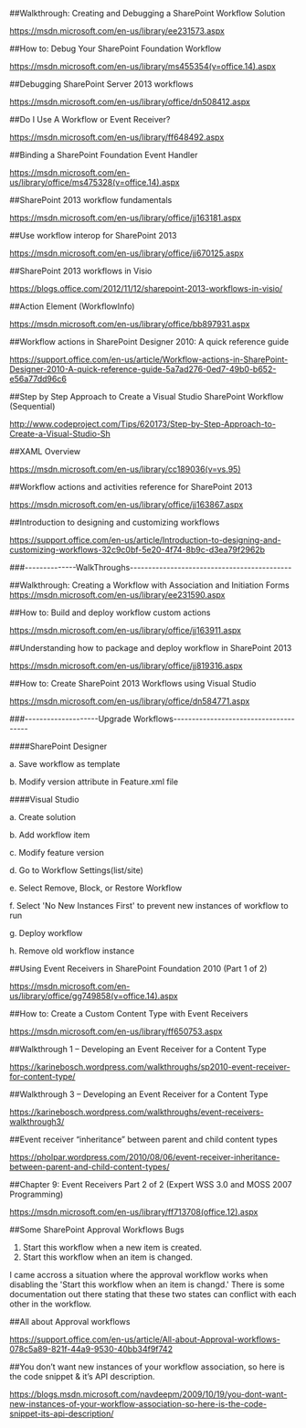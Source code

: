 ##Walkthrough: Creating and Debugging a SharePoint Workflow Solution

https://msdn.microsoft.com/en-us/library/ee231573.aspx

##How to: Debug Your SharePoint Foundation Workflow

https://msdn.microsoft.com/en-us/library/ms455354(v=office.14).aspx

##Debugging SharePoint Server 2013 workflows

https://msdn.microsoft.com/en-us/library/office/dn508412.aspx

##Do I Use A Workflow or Event Receiver?

https://msdn.microsoft.com/en-us/library/ff648492.aspx

##Binding a SharePoint Foundation Event Handler

https://msdn.microsoft.com/en-us/library/office/ms475328(v=office.14).aspx

##SharePoint 2013 workflow fundamentals

https://msdn.microsoft.com/en-us/library/office/jj163181.aspx

##Use workflow interop for SharePoint 2013

https://msdn.microsoft.com/en-us/library/office/jj670125.aspx

##SharePoint 2013 workflows in Visio

https://blogs.office.com/2012/11/12/sharepoint-2013-workflows-in-visio/

##Action Element (WorkflowInfo)

https://msdn.microsoft.com/en-us/library/office/bb897931.aspx

##Workflow actions in SharePoint Designer 2010: A quick reference guide

https://support.office.com/en-us/article/Workflow-actions-in-SharePoint-Designer-2010-A-quick-reference-guide-5a7ad276-0ed7-49b0-b652-e56a77dd96c6

##Step by Step Approach to Create a Visual Studio SharePoint Workflow (Sequential)

http://www.codeproject.com/Tips/620173/Step-by-Step-Approach-to-Create-a-Visual-Studio-Sh
 
##XAML Overview

https://msdn.microsoft.com/en-us/library/cc189036(v=vs.95)

##Workflow actions and activities reference for SharePoint 2013
 
https://msdn.microsoft.com/en-us/library/office/jj163867.aspx

##Introduction to designing and customizing workflows

https://support.office.com/en-us/article/Introduction-to-designing-and-customizing-workflows-32c9c0bf-5e20-4f74-8b9c-d3ea79f2962b

###--------------WalkThroughs--------------------------------------------

##Walkthrough: Creating a Workflow with Association and Initiation Forms
https://msdn.microsoft.com/en-us/library/ee231590.aspx

##How to: Build and deploy workflow custom actions

https://msdn.microsoft.com/en-us/library/office/jj163911.aspx

##Understanding how to package and deploy workflow in SharePoint 2013

https://msdn.microsoft.com/en-us/library/office/jj819316.aspx
 
##How to: Create SharePoint 2013 Workflows using Visual Studio

https://msdn.microsoft.com/en-us/library/office/dn584771.aspx

###--------------------Upgrade Workflows--------------------------------------

 ####SharePoint Designer

a. Save workflow as template

b. Modify version attribute in Feature.xml file 

####Visual Studio

a. Create solution 

b. Add workflow item

c. Modify feature version

d. Go to Workflow Settings(list/site)

e. Select Remove, Block, or Restore Workflow

f. Select 'No New Instances First' to prevent new instances of workflow to run

g. Deploy workflow

h. Remove old workflow instance

##Using Event Receivers in SharePoint Foundation 2010 (Part 1 of 2)

https://msdn.microsoft.com/en-us/library/office/gg749858(v=office.14).aspx


##How to: Create a Custom Content Type with Event Receivers

https://msdn.microsoft.com/en-us/library/ff650753.aspx

##Walkthrough 1 – Developing an Event Receiver for a Content Type

https://karinebosch.wordpress.com/walkthroughs/sp2010-event-receiver-for-content-type/

##Walkthrough 3 – Developing an Event Receiver for a Content Type

https://karinebosch.wordpress.com/walkthroughs/event-receivers-walkthrough3/

##Event receiver “inheritance” between parent and child content types 

https://pholpar.wordpress.com/2010/08/06/event-receiver-inheritance-between-parent-and-child-content-types/

##Chapter 9: Event Receivers Part 2 of 2 (Expert WSS 3.0 and MOSS 2007 Programming)

https://msdn.microsoft.com/en-us/library/ff713708(office.12).aspx

##Some SharePoint Approval Workflows Bugs

1. Start this workflow when a new item is created.
2. Start this workflow when an item is changed.

I came accross a situation where the approval workflow works when disabling the 'Start this workflow when an item is changd.'
There is some documentation out there stating that these two states can conflict with each other in the workflow.

##All about Approval workflows

https://support.office.com/en-us/article/All-about-Approval-workflows-078c5a89-821f-44a9-9530-40bb34f9f742

##You don’t want new instances of your workflow association, so here is the code snippet & it’s API description.

https://blogs.msdn.microsoft.com/navdeepm/2009/10/19/you-dont-want-new-instances-of-your-workflow-association-so-here-is-the-code-snippet-its-api-description/
